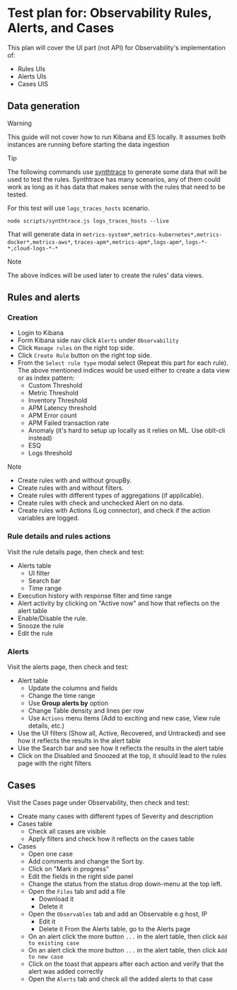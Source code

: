 
# Test plan for: Observability Rules, Alerts, and Cases

This plan will cover the UI part (not API) for Observability's implementation of:

- Rules UIs
- Alerts UIs
- Cases UIS

## Data generation

> [!WARNING]
> This guide will not cover how to run Kibana and ES locally. It assumes both instances are running before starting the data ingestion 

> [!TIP]
> The following commands use [synthtrace](https://github.com/elastic/kibana/blob/main/packages/kbn-apm-synthtrace/README.md) to generate some data that will be used to test the rules.
Synthtrace has many scenarios, any of them could work as long as it has data that makes sense with the rules that need to be tested. 

For this test will use `logs_traces_hosts` scenario.

```
node scripts/synthtrace.js logs_traces_hosts --live
```

That will generate data in
`metrics-system*,metrics-kubernetes*,metrics-docker*,metrics-aws*`,
`traces-apm*,metrics-apm*,logs-apm*`,
`logs-*-*,cloud-logs-*-*`

> [!NOTE]
> The above indices will be used later to create the rules' data views.

## Rules and alerts

### Creation

- Login to Kibana
- Form Kibana side nav click `Alerts` under `Observability`
- Click `Manage rules` on the right top side.
- Click `Create Rule` button on the right top side.
- From the `Select rule type` modal select (Repeat this part for each rule). The above mentioned indices would be used either to create a data view or as index pattern:
  - Custom Threshold
  - Metric Threshold
  - Inventory Threshold
  - APM Latency threshold
  - APM Error count
  - APM Failed transaction rate
  - Anomaly (it's hard to setup up locally as it relies on ML. Use oblt-cli instead)
  - ESQ
  - Logs threshold

> [!NOTE]
>
> - Create rules with and without groupBy.
> - Create rules with and without filters.
> - Create rules with different types of aggregations (if applicable).
> - Create rules with check and unchecked Alert on no data.
> - Create rules with Actions (Log connector), and check if the action variables are logged.

### Rule details and rules actions

Visit the rule details page, then check and test:

- Alerts table
  - UI filter
  - Search bar
  - Time range
- Execution history with response filter and time range
- Alert activity by clicking on "Active now" and how that reflects on the alert table
- Enable/Disable the rule.
- Snooze the rule
- Edit the rule

### Alerts

Visit the alerts page, then check and test:

- Alert table
  - Update the columns and fields
  - Change the time range
  - Use __Group alerts by__ option
  - Change Table density and lines per row
  - Use `Actions` menu items (Add to exciting and new case, View rule details, etc.)
- Use the UI filters (Show all, Active, Recovered, and Untracked) and see how it reflects the results in the alert table
- Use the Search bar and see how it reflects the results in the alert table
- Click on the Disabled and Snoozed at the top, it should lead to the rules page with the right filters

## Cases

Visit the Cases page under Observability, then check and test:

- Create many cases with different types of Severity and description
- Cases table
  - Check all cases are visible
  - Apply filters and check how it reflects on the cases table
- Cases
  - Open one case
  - Add comments and change the Sort by.
  - Click on "Mark in progress"
  - Edit the fields in the right side panel
  - Change the status from the status drop down-menu at the top left.
  - Open the `Files` tab and add a file
    - Download it
    - Delete it
  - Open the `Observables` tab and add an Observable e.g host, IP
    - Edit it
    - Delete it
From the Alerts table, go to the Alerts page
  - On an alert click the more button `...` in the alert table, then click `Add to existing case`
  - On an alert click the more button `...` in the alert table, then click `Add to new case`
  - Click on the toast that appears after each action and verify that the alert was added correctly
  - Open the `Alerts` tab and check all the added alerts to that case
